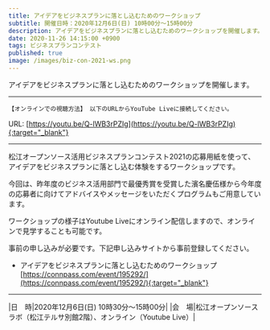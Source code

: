 ```yaml
---
title: アイデアをビジネスプランに落とし込むためのワークショップ
subtitle: 開催日時：2020年12月6日(日) 10時00分～15時00分 
description: アイデアをビジネスプランに落とし込むためのワークショップを開催します。
date: 2020-11-26 14:15:00 +0900
tags: ビジネスプランコンテスト
published: true
image: /images/biz-con-2021-ws.png
--- 
```


アイデアをビジネスプランに落とし込むためのワークショップを開催します。  

---

`【オンラインでの視聴方法】 以下のURLからYouTube Liveに接続してください。`  
  
URL: [https://youtu.be/Q-lWB3rPZIg](https://youtu.be/Q-lWB3rPZIg){:target="_blank"}  

---

松江オープンソース活用ビジネスプランコンテスト2021の応募用紙を使って、アイデアをビジネスプランに落とし込む体験をするワークショップです。  
  
今回は、昨年度のビジネス活用部門で最優秀賞を受賞した濱名慶伍様から今年度の応募者に向けてアドバイスやメッセージをいただくプログラムもご用意しています。  
  
ワークショップの様子はYoutube Liveにオンライン配信しますので、オンラインで見学することも可能です。  
  
事前の申し込みが必要です。下記申し込みサイトから事前登録してください。  

- アイデアをビジネスプランに落とし込むためのワークショップ  
[https://connpass.com/event/195292/](https://connpass.com/event/195292/){:target="_blank"}  

---

|<nobr>日　時</nobr>|2020年12月6日(日) 10時30分～15時00分|
|<nobr>会　場</nobr>|松江オープンソースラボ（松江テルサ別館2階）、オンライン（Youtube Live）|

